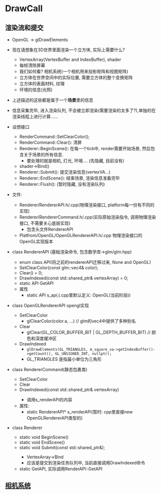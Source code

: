 # DrawCall

## 渲染流和提交
* OpenGL -> glDrawElements

* 现在请想象在3D世界里面渲染一个立方体, 实际上需要什么?
  * VertexArray(VertexBuffer and IndexBuffer), shader
  * 每帧清除屏幕
  * 我们如何看? 相机系统(一个相机用来投影矩阵和视图矩阵)
  * 立方体在世界空间中的实际位置, 需要立方体的整个变换矩阵
  * 立方体的表面材料, 纹理
  * 环境的信息(光照)
* 上述描述的这些都是属于一个**场景**里的信息
* 信息采集完毕, 进入渲染队列, 不会被立即渲染(需要渲染的太多了?),单独的在渲染线程上进行计算......


* 设想接口
  * RenderCommand::SetClearColor();
  * RenderCommand::Clear(): 清屏
  * Renderer::BeginScene(): 在每一个tick中, render需要开始场景, 然后包含关于场景的所有信息. 
    * 要处理的就是相机, 灯光, 环境.... (先隐藏, 目前没有)
  * shader->Bind()
  * Renderer::Submit(): 提交渲染信息(vertexVA...)
  * Renderer::EndScene(): 结束场景, 渲染信息准备完毕
  * Renderer::Flush(): (暂时隐藏, 没有渲染队列)


* 文件:
  * Renderer/RendererAPI.h/.cpp(物理渲染接口, platform每一份有不同的实现)
  * Renderer/RendererCommand.h/.cpp(实际原始渲染指令, 调用物理渲染接口, 不需要关心底层实现)
    * 包含头文件RendererAPI
  * Platfrom/OpenGL/OpenGLRendererAPI.h/.cpp 物理渲染接口的OpenGL实现版本


* class RendererAPI (基础渲染命令, 包含数学库->glm/glm.hpp)
  * enum class API(将之前的rendererAPI迁移过来, None and OpenGL)
  * SetClearColor(const glm::vec4& color);
  * Clear() = 0;
  * DrawIndexed(const std::shared_ptr<VertexArray>& vertexArray) = 0;
  * static API GetAPI
  * 属性
    * static API s_api;(.cpp里默认定义: OpenGL(当前阶段))

* class OpenGLRendererAPI opengl实现
  * SetClearColor
    * glClearColor(color.a, ...) // glm的vec4中提供了多种别名
  * Clear
    * glClear(GL_COLOR_BUFFER_BIT | GL_DEPTH_BUFFER_BIT)  // 颜色和深度缓冲区
  * DrawIndexed
    * ``glDrawElements(GL_TRIANGLES, m_square_va->getIndexBuffer()->getCount(), GL_UNSIGNED_INT, nullptr);``
    * GL_TRIANGLES 是指最小单位为三角形

* class RendererCommand(静态包裹类)
  * SetClearColor
  * Clear
  * DrawIndexed(const std::shared_ptr<VertexArray>& vertexArray)
    * 调用s_renderAPi的内容
  * 属性:
    * static RendererAPI* s_renderAPi(暂时: cpp里直接new OpenGLRendererAPI类型的)

* class Renderer
  * static void BeginScene()
  * static void EndScene()
  * static void Submit(const std::shared_ptr<VertexArray>&);
    * VertexArray->Bind
    * 应该是提交到渲染任务队列中, 当前直接调用DrawIndexed命令  
  * static GetAPI, 实际调用RenderAPI::GetAPI


## [相机系统](./render_camera.md)